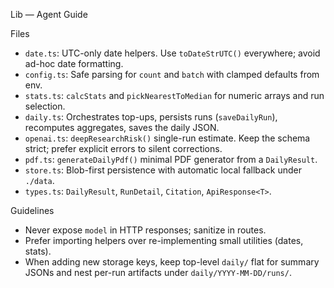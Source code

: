 Lib — Agent Guide

Files
- `date.ts`: UTC-only date helpers. Use `toDateStrUTC()` everywhere; avoid ad-hoc date formatting.
- `config.ts`: Safe parsing for `count` and `batch` with clamped defaults from env.
- `stats.ts`: `calcStats` and `pickNearestToMedian` for numeric arrays and run selection.
- `daily.ts`: Orchestrates top-ups, persists runs (`saveDailyRun`), recomputes aggregates, saves the daily JSON.
- `openai.ts`: `deepResearchRisk()` single-run estimate. Keep the schema strict; prefer explicit errors to silent corrections.
- `pdf.ts`: `generateDailyPdf()` minimal PDF generator from a `DailyResult`.
- `store.ts`: Blob-first persistence with automatic local fallback under `./data`.
- `types.ts`: `DailyResult`, `RunDetail`, `Citation`, `ApiResponse<T>`.

Guidelines
- Never expose `model` in HTTP responses; sanitize in routes.
- Prefer importing helpers over re-implementing small utilities (dates, stats).
- When adding new storage keys, keep top-level `daily/` flat for summary JSONs and nest per-run artifacts under `daily/YYYY-MM-DD/runs/`.

